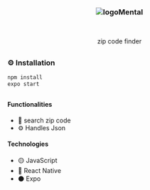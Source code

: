 ### <p align='center'> ![logoMental](https://github.com/fabioVitorio/app/assets/109548564/efd92611-26ee-4789-a991-5395155c7e7f) </p>
<br>
<p align='center'> zip code finder <br></p>

##
### ⚙️ Installation
```bash
npm install
expo start
```
##
#### Functionalities
- 🔎 search zip code <br>
- ⚙️ Handles Json
 #### Technologies
- 🟡 JavaScript <br>
- 🔵 React Native <br>
- ⚫ Expo <br>
